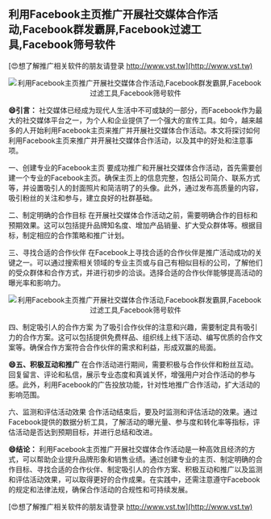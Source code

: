 ## **利用Facebook主页推广开展社交媒体合作活动,Facebook群发霸屏,Facebook过滤工具,Facebook筛号软件**

[😍想了解推广相关软件的朋友请登录 http://www.vst.tw](http://www.vst.tw)

 <center><img src="https://vst.tw/MP4/tuiguang/png/2.png" alt="利用Facebook主页推广开展社交媒体合作活动,Facebook群发霸屏,Facebook过滤工具,Facebook筛号软件"></center>

**😄引言：**
社交媒体已经成为现代人生活中不可或缺的一部分，而Facebook作为最大的社交媒体平台之一，为个人和企业提供了一个强大的宣传工具。如今，越来越多的人开始利用Facebook主页来推广并开展社交媒体合作活动。本文将探讨如何利用Facebook主页来推广并开展社交媒体合作活动，以及其中的好处和注意事项。

一、创建专业的Facebook主页
要成功推广和开展社交媒体合作活动，首先需要创建一个专业的Facebook主页。确保主页上的信息完整，包括公司简介、联系方式等，并设置吸引人的封面照片和简洁明了的头像。此外，通过发布高质量的内容，吸引粉丝的关注和参与，建立良好的社群基础。

二、制定明确的合作目标
在开展社交媒体合作活动之前，需要明确合作的目标和预期效果。这可以包括提升品牌知名度、增加产品销量、扩大受众群体等。根据目标，制定相应的合作策略和推广计划。

三、寻找合适的合作伙伴
在Facebook上寻找合适的合作伙伴是推广活动成功的关键之一。可以通过搜索相关领域的专业主页或与自己有相似目标的公司，了解他们的受众群体和合作方式，并进行初步的洽谈。选择合适的合作伙伴能够提高活动的曝光率和影响力。

 <center><img src="https://vst.tw/MP4/tuiguang/png/3.png" alt="利用Facebook主页推广开展社交媒体合作活动,Facebook群发霸屏,Facebook过滤工具,Facebook筛号软件"></center>

四、制定吸引人的合作方案
为了吸引合作伙伴的注意和兴趣，需要制定具有吸引力的合作方案。这可以包括提供免费样品、组织线上线下活动、编写优质的合作文案等。确保合作方案符合合作伙伴的需求和利益，形成双赢的局面。

**😄五、积极互动和推广**
在合作活动进行期间，需要积极与合作伙伴和粉丝互动。回复留言、评论和私信，展示专业态度和真诚关怀，增强用户对合作活动的参与感。此外，利用Facebook的广告投放功能，针对性地推广合作活动，扩大活动的影响范围。

六、监测和评估活动效果
合作活动结束后，要及时监测和评估活动的效果。通过Facebook提供的数据分析工具，了解活动的曝光量、参与度和转化率等指标，评估活动是否达到预期目标，并进行总结和改进。

**😄结论：**
利用Facebook主页推广开展社交媒体合作活动是一种高效且经济的方式，可以帮助企业提升品牌形象和销售业绩。通过创建专业的主页、制定明确的合作目标、寻找合适的合作伙伴、制定吸引人的合作方案、积极互动和推广以及监测和评估活动效果，可以取得更好的合作成果。在实践中，还需注意遵守Facebook的规定和法律法规，确保合作活动的合规性和可持续发展。

[😍想了解推广相关软件的朋友请登录 http://www.vst.tw](http://www.vst.tw)



